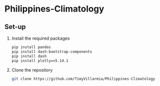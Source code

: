 # Philippines-Climatology

## Set-up
1. Install the required packages
   
   ```sh
   pip install pandas
   pip install dash-bootstrap-components
   pip install dash
   pip install plotly==5.14.1
   ```
   
2. Clone the repository

   ```sh
   git clone https://github.com/TimyVillarmia/Philippines-Climatology
   ```
 




